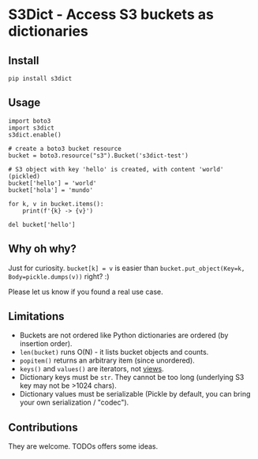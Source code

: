 # S3Dict - Access S3 buckets as dictionaries

## Install

    pip install s3dict

## Usage

    import boto3
    import s3dict
    s3dict.enable()

    # create a boto3 bucket resource
    bucket = boto3.resource("s3").Bucket('s3dict-test')

    # S3 object with key 'hello' is created, with content 'world' (pickled)
    bucket['hello'] = 'world'
    bucket['hola'] = 'mundo'

    for k, v in bucket.items():
        print(f'{k} -> {v}')

    del bucket['hello']

## Why oh why?

Just for curiosity. `bucket[k] = v` is easier than `bucket.put_object(Key=k, Body=pickle.dumps(v))` right? :)

Please let us know if you found a real use case.

## Limitations

- Buckets are not ordered like Python dictionaries are ordered (by insertion order).
- `len(bucket)` runs O(N) - it lists bucket objects and counts.
- `popitem()` returns an arbitrary item (since unordered).
- `keys()` and `values()` are iterators, not [views](https://www.codeguage.com/courses/python/dictionaries-views).
- Dictionary keys must be `str`. They cannot be too long (underlying S3 key may not be >1024 chars).
- Dictionary values must be serializable (Pickle by default, you can bring your own serialization / "codec").

## Contributions

They are welcome. TODOs offers some ideas.